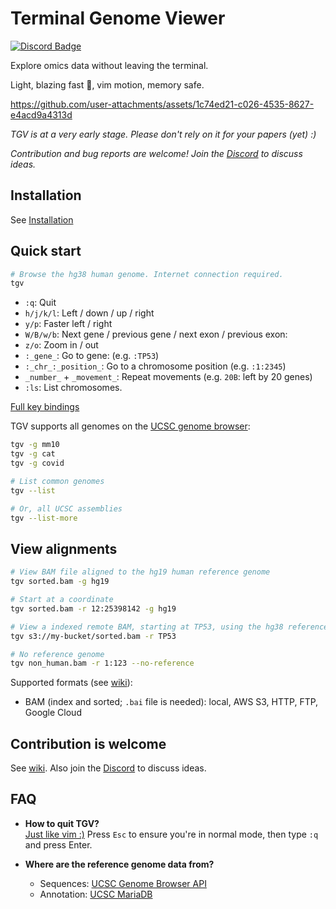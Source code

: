 # Terminal Genome Viewer

[![Discord Badge]][Discord Server]

Explore omics data without leaving the terminal.

Light, blazing fast 🚀, vim motion, memory safe.

<https://github.com/user-attachments/assets/1c74ed21-c026-4535-8627-e4acd9a4313d>

*TGV is at a very early stage. Please don't rely on it for your papers (yet) :)*

*Contribution and bug reports are welcome! Join the [Discord][Discord Server] to discuss ideas.*

## Installation

See [Installation](https://github.com/zeqianli/tgv/wiki/Installation)

## Quick start

```bash
# Browse the hg38 human genome. Internet connection required.
tgv
```

- `:q`: Quit
- `h/j/k/l`: Left / down / up / right
- `y/p`: Faster left / right
- `W/B/w/b`: Next gene / previous gene / next exon / previous exon:
- `z/o`: Zoom in / out
- `:_gene_`: Go to gene: (e.g. `:TP53`)
- `:_chr_:_position_`: Go to a chromosome position (e.g. `:1:2345`)
- `_number_` + `_movement_`: Repeat movements (e.g. `20B`: left by 20 genes)
- `:ls`: List chromosomes.

[Full key bindings](https://github.com/zeqianli/tgv/wiki/Usage)

TGV supports all genomes on the [UCSC genome browser](https://genome.ucsc.edu/cgi-bin/hgGateway):

```bash
tgv -g mm10
tgv -g cat
tgv -g covid

# List common genomes
tgv --list

# Or, all UCSC assemblies
tgv --list-more
```

## View alignments

```bash
# View BAM file aligned to the hg19 human reference genome
tgv sorted.bam -g hg19

# Start at a coordinate
tgv sorted.bam -r 12:25398142 -g hg19

# View a indexed remote BAM, starting at TP53, using the hg38 reference genome
tgv s3://my-bucket/sorted.bam -r TP53

# No reference genome
tgv non_human.bam -r 1:123 --no-reference
```

Supported formats (see [wiki](https://github.com/zeqianli/tgv/wiki/Usage)):

- BAM (index and sorted; `.bai` file is needed): local, AWS S3, HTTP, FTP, Google Cloud

## Contribution is welcome

See [wiki](https://github.com/zeqianli/tgv/wiki/Contribution-is-welcome!). Also join the [Discord](https://discord.gg/NKGg684M) to discuss ideas.

## FAQ

- **How to quit TGV?**  
  [Just like vim :)](https://stackoverflow.com/questions/11828270/how-do-i-exit-vim) Press `Esc` to ensure you're in normal mode, then type `:q` and press Enter.

- **Where are the reference genome data from?**  
  - Sequences: [UCSC Genome Browser API](https://genome.ucsc.edu/goldenPath/help/api.html)
  - Annotation: [UCSC MariaDB](https://genome.ucsc.edu/goldenPath/help/mysql.html)

[Discord Badge]: https://img.shields.io/discord/1358313687399792662?label=discord&logo=discord&style=flat-square&color=1370D3&logoColor=1370D3
[Discord Server]: https://discord.com/invite/z2c9TY7e
